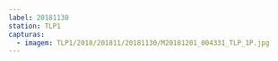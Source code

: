 ```yaml
---
label: 20181130
station: TLP1
capturas:
  - imagem: TLP1/2018/201811/20181130/M20181201_004331_TLP_1P.jpg
---
```

